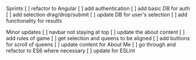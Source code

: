 Sprints
[ ] refactor to Angular
[ ] add authentication
[ ] add basic DB for auth
[ ] add selection drag/drop/submit
[ ] update DB for user's selection
[ ] add functionality for results

Minor updates
[ ] navbar not staying at top
[ ] update the about content
[ ] add rules of game
[ ] get selection and queens to be aligned
[ ] add buttions for scroll of queens
[ ] update content for About Me
[ ] go through and refactor to ES6 where necessary
[ ] update for ESLint
